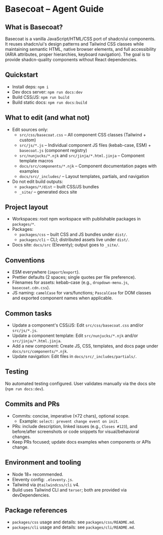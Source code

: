 # Basecoat – Agent Guide

## What is Basecoat?

Basecoat is a vanilla JavaScript/HTML/CSS port of shadcn/ui components. It reuses shadcn/ui's design patterns and Tailwind CSS classes while maintaining semantic HTML, native browser elements, and full accessibility (ARIA attributes, proper hierarchies, keyboard navigation). The goal is to provide shadcn-quality components without React dependencies.

## Quickstart

- Install deps: `npm i`
- Dev docs server: `npm run docs:dev`
- Build CSS/JS: `npm run build`
- Build static docs: `npm run docs:build`

## What to edit (and what not)

- Edit sources only:
  - `src/css/basecoat.css` – All component CSS classes (Tailwind + custom)
  - `src/js/*.js` – Individual component JS files (kebab-case, ESM) + `basecoat.js` (component registry)
  - `src/nunjucks/*.njk` and `src/jinja/*.html.jinja` – Component template macros
  - `docs/src/components/*.njk` – Component documentation pages with examples
  - `docs/src/_includes/` – Layout templates, partials, and navigation
- Do not edit build outputs:
  - `packages/*/dist` – built CSS/JS bundles
  - `_site/` – generated docs site

## Project layout

- Workspaces: root npm workspace with publishable packages in `packages/*`.
- Packages:
  - `packages/css` – built CSS and JS bundles under `dist/`.
  - `packages/cli` – CLI; distributed assets live under `dist/`.
- Docs site: `docs/src` (Eleventy); output goes to `_site/`.

## Conventions

- ESM everywhere (`import`/`export`).
- Prettier defaults (2 spaces; single quotes per file preference).
- Filenames for assets: kebab-case (e.g., `dropdown-menu.js`, `basecoat.cdn.css`).
- JS naming: `camelCase` for vars/functions; `PascalCase` for DOM classes and exported component names when applicable.

## Common tasks

- Update a component's CSS/JS: Edit `src/css/basecoat.css` and/or `src/js/*.js`.
- Update a component template: Edit `src/nunjucks/*.njk` and/or `src/jinja/*.html.jinja`.
- Add a new component: Create JS, CSS, templates, and docs page under `docs/src/components/*.njk`.
- Update navigation: Edit files in `docs/src/_includes/partials/`.

## Testing

No automated testing configured. User validates manually via the docs site (`npm run docs:dev`).

## Commits and PRs

- Commits: concise, imperative (≤72 chars), optional scope.
  - Example: `select: prevent change event on init`.
- PRs: include description, linked issues (e.g., `Closes #123`), and before/after screenshots or code snippets for visual/behavioral changes.
- Keep PRs focused; update docs examples when components or APIs change.

## Environment and tooling

- Node 18+ recommended.
- Eleventy config: `.eleventy.js`.
- Tailwind via `@tailwindcss/cli` v4.
- Build uses Tailwind CLI and `terser`; both are provided via devDependencies.

## Package references

- `packages/css` usage and details: see `packages/css/README.md`.
- `packages/cli` usage and details: see `packages/cli/README.md`.
